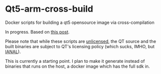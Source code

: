 # Qt5-arm-cross-build
Docker scripts for building a qt5 opensource image via cross-compilation

In progress. Based on [this post](https://www.docker.com/blog/compiling-qt-with-docker-multi-stage-and-multi-platform/).

Please note that while these scripts are [unlicensed](https://github.com/polesapart/Qt5-arm-cross-build/blob/main/LICENSE), 
the QT source and the built binaries are subject to QT's licensing policy
(which sucks, IMHO, but [IANAL](https://en.wikipedia.org/wiki/IANAL)).

This is currently a starting point. I plan to make it generate instead of binaries
that runs on the host, a docker image which has the full sdk in.
